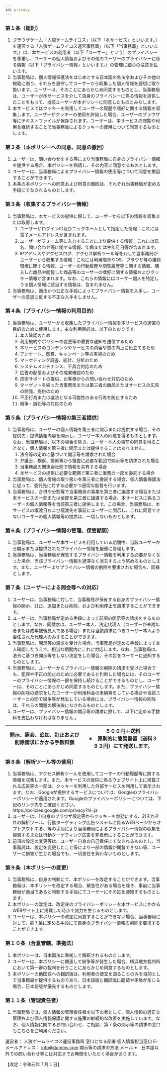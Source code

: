 ```yaml
---
id: privacy
---
```

 
### 第１条（総則）
<ol class="article">
 <li>ブラウザゲーム「人狼ゲームライコス」（以下「本サービス」といいます。）を運営する「人狼ゲームライコス運営事務局」（以下「当事務局」といいます。）は、本サービスの利用者（以下「ユーザー」という）のプライバシーを尊重し、ユーザーの個人情報およびその他のユーザーのプライバシーに係る情報（以下「プライバシー情報」といいます。）の管理に細心の注意を払います。</li>
 <li>当事務局は、個人情報保護法をはじめとする日本国の各法令およびその他の規範に則り、それらを遵守してユーザーから収集した個人情報を適切に取り扱います。ユーザーは、そのことにあらかじめ同意するものとし、当事務局は、ユーザーが本サービスを介して自身のプライバシーに係る情報を提供したことをもって、当該ユーザーが本ポリシーに同意したものとみなします。</li>
 <li>本サービスではクッキーを利用してユーザーの履歴や嗜好に関する情報を収集します。ユーザーがクッキーの使用を許諾した場合、ユーザーのブラウザ等にテキストファイルが保存されます。ユーザーは、本サービスの閲覧や利用を継続することで当事務局によるクッキーの使用について同意するものとします。</li>
</ol>

### 第２条（本ポリシーへの同意、同意の撤回）
<ol class="article">
 <li>ユーザーは、問い合わせをする等により当事務局に自身のプライバシー情報を提供する場合、本ポリシーを熟読し、その内容に同意するものとします。</li>
 <li>ユーザーは、当事務局によるプライバシー情報の使用等について同意を撤回することができます。</li>
 <li>本条の本ポリシーへの同意および同意の撤回は、それぞれ当事務局が定める手段にてなされるものとします。</li>
</ol>

### 第３条（収集するプライバシー情報）
<ol class="article">
 <li>当事務局は、本サービスの提供に際して、ユーザーから以下の情報を収集または取得します。
<ol class="paragraph">
 <li>ユーザーがログインID及びニックネームとして指定した情報：これには電子メールアドレスが含まれます。</li>
 <li>ユーザーがフォーム等に入力することにより提供する情報：これには氏名、問い合わせ等に関する情報、年齢または生年月日等が含まれます。</li>
 <li>IPアドレスやアクセスログ、アクセス解析ツール等を介して当事務局がユーザーから収集する情報：これには利用端末やOS、ブラウザ等の接続環境に関する情報、ユーザーの行動履歴や閲覧履歴等に関する情報、購入した商品や閲覧した商品等のユーザーの嗜好に関する情報およびクッキー情報が含まれます。なお、これらの情報にはユーザー個人を特定しうる個人情報に該当する情報は、含まれません。</li></ol></li>
 <li>当事務局は、適法かつ公正な手段によってプライバシー情報を入手し、ユーザーの意思に反する不正な入手をしません。</li>
</ol>

### 第４条（プライバシー情報の利用目的）
<ol class="article">
  <li>当事務局は、ユーザーから収集したプライバシー情報を本サービスの運営の目的のために使用します。主な利用目的は、以下のとおりです。
<ol class="paragraph">
 <li>本人確認のため</li>
 <li>利用規約やポリシーの変更等の重要な通知を送信するため</li>
 <li>本サービスのコンテンツやサービスの内容や質の向上に役立てるため</li>
 <li>アンケート、懸賞、キャンペーン等の実施のため</li>
 <li>マーケティング調査、統計、分析のため</li>
 <li>システムメンテナンス、不具合対応のため</li>
 <li>広告の配信およびその成果確認のため</li>
 <li>技術サポートの提供、お客様からの問い合わせ対応のため</li>
 <li>ターゲットを絞った当事務局または第三者の商品またはサービスの広告の開発、提供のため</li>
 <li>不正行為または違法となる可能性のある行為を防止するため</li>
 <li>紛争・訴訟等の対応のため</li></ol></li>
</ol>

### 第５条（プライバシー情報の第三者提供）
<ol class="article">
  <li>当事務局は、ユーザーの個人情報を第三者に開示または提供する場合、その提供先・提供情報内容を開示し、ユーザー本人の同意を得るものとします。なお、当事務局は、以下の場合を除き、ユーザー本人の事前の同意を得ることなく、個人情報を第三者に開示または提供することはありません。
<ol class="paragraph">
 <li>法令等の定めに基づいて開示等を請求された場合</li>
 <li>弁護士、検察、警察等から捜査に必要な範囲で開示等を請求された場合</li>
 <li>当事務局の関連会社間で情報を共有する場合</li>
 <li>本サービスの提供に必要な範囲で第三者に業務の一部を委託する場合</li></ol></li>
 <li>当事務局は、個人情報の取り扱いを第三者に委託する場合、個人情報保護法に従って、委託先に対する必要かつ適切な監督を行います。</li>
 <li>当事務局は、合併や分割等で当事務局の事業を第三者に譲渡する場合または本サービスの一部または全部を第三者に譲渡する場合、本サービスに係るユーザーの個人情報等を当該第三者に提供します。この場合、当事務局は、本サービスの譲渡日および譲渡先を事前にユーザーに開示し、これに同意できないユーザーの個人情報等の提供は、一切しないものとします。</li>
</ol>

### 第６条（プライバシー情報の管理、保管期間）
<ol class="article">
 <li>当事務局は、ユーザーが本サービスを利用している期間中、当該ユーザーから開示または提供されたプライバシー情報を厳重に管理します。</li>
 <li>当事務局は、当事務局が保管するプライバシー情報を利用する必要がなくなった場合、当該プライバシー情報を遅滞なく消去するよう努めるものとします。また、ユーザーよりプライバシー情報の削除を要求された場合も、同様とします。</li>
</ol>

### 第７条（ユーザーによる照会等への対応）
<ol class="article">
 <li>ユーザーは、当事務局に対して、当事務局が保有する自身のプライバシー情報の開示、訂正、追加または削除、および利用停止を請求することができます。</li>
 <li>ユーザーは、当事務局が定める手段によって前項の開示等の請求をするものとします。なお、同請求は、ユーザー本人、法定代理人（ユーザーが未成年者または成年被後見人である場合）または当該請求につきユーザー本人より委任された代理人のみすることができます。</li>
 <li>当事務局は、開示等の請求を受けた場合、当事務局が定める手段によって本人確認したうえで、相当な期間内にこれに対応します。なお、当事務局は、法令に基づき開示等をしない決定をした場合、その旨をユーザーに通知するものとします。</li>
 <li>当事務局は、ユーザーからプライバシー情報の削除の請求を受けた場合でも、犯罪や不正の防止のために必要であると判断した場合には、そのユーザーのプライバシー情報の一部を保持し続けることができるものとし、ユーザーは、そのことにあらかじめ同意するものとします。また、プライバシー情報の削除の請求をしたユーザーが利用料金の未納等をしている場合や当該ユーザーとの間で紛争等が発生している場合には、プライバシー情報の削除は、それらの問題の解決後になされるものとします。</li>
 <li>ユーザーは、プライバシー情報の開示等の請求に際して、以下に定める手数料を支払わなければなりません 。</li>
</ol>

| 開示、照会、追加、訂正および削除請求にかかる手数料額 |５００円＋送料<br>※　原則的に簡易書留（送料３９２円）にて発送します。|
| ---- | ---- |
 
### 第８条（解析ツール等の使用）
<ol class="article">
 <li>当事務局は、アクセス解析ツールを使用してユーザーの行動履歴等に関する情報を収集します。また、本サービスの提供に係るウェブサイト上に掲載される広告等の一部は、クッキーを利用した外部サービスを利用して表示されます。なお、Googleが提供するサービスについては、Googleのプライバシーポリシーが適用されます。Googleのプライバシーポリシーについては、下記のリンク先をご確認ください。<br>
  https://policies.google.com/privacy?hl=ja</li>
 <li>ユーザーは、1)自身のブラウザ設定等からクッキーを無効にする、2)それぞれの解析ツール、行動ターゲティング広告システムに係るWEBページからオプトアウトする、等の手段により当事務局によるプライバシー情報の収集を拒否するまたは行動ターゲティング広告を非表示にすることができます。</li>
 <li>前項の設定の変更等は、ユーザー自身の自己責任にてなされるものとし、当事務局は、設定を変更したこと等により一部の情報が閲覧できない等、ユーザーに損害が生じた場合でも、一切責任を負わないものとします。</li>
</ol>

### 第９条（本ポリシーの変更）
<ol class="article">
 <li>当事務局は、自身の判断にて、本ポリシーを改定することができます。当事務局は、本ポリシーを改定する場合、緊急性がある場合を除き、事前に当事務局が適当であると判断する手段にてユーザーにその旨を通知するものとします。</li>
 <li>本ポリシーの改定は、改定後のプライバシーポリシーを本サービスにかかるWEBサイト上に掲載した時点で効力を生じるものとします。</li>
 <li>ユーザーは、本ポリシーの改定に同意することができない場合、当事務局に対して、第７条に定める手段にて自身のプライバシー情報の削除を要求することができます。</li>
</ol>

### 第１０条（合意管轄、準拠法）
<ol class="article">
 <li>本ポリシーは、日本国法に準拠して解釈されるものとします。</li>
 <li>ユーザーは、本ポリシーに関連して紛争等が発生した場合、横浜地方裁判所において第一審の裁判を行うことにあらかじめ同意するものとします。</li>
 <li>本ポリシーの他国語への翻訳版は、利用者の便宜を図ることのみを目的として当事務局が提供するものであり、日本語版と翻訳版に齟齬や矛盾が生じる場合、日本語版が優先するものとします。</li>
</ol>

### 第１１条（管理責任者）
<ol class="article">
 <li>当事務局では、個人情報の管理責任者を以下の者として、個人情報の適正な管理および個人情報保護に関する施策の継続的な改善を実施しています。なお、個人情報に関するお問い合わせ、ご相談、第７条の開示等の請求の窓口もこちらをご利用ください。</li>
</ol>
 
運営者：
人狼ゲームライコス運営事務局
窓口となる部署
個人情報担当窓口
E-メールアドレス：
info@dummy.com
開示等の請求の方法
メール
※　日本語以外での問い合わせ等には対応までお時間をいただく場合があります。
 
【改定：令和元年７月１日】

